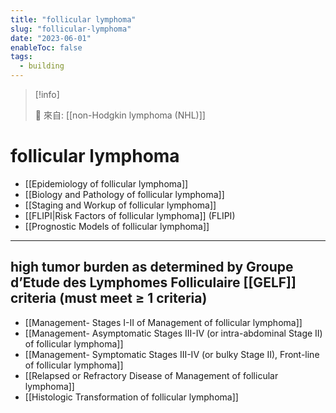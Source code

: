 ```yaml
---
title: "follicular lymphoma"
slug: "follicular-lymphoma"
date: "2023-06-01"
enableToc: false
tags:
  - building
---
```


> [!info]
>
> 🌱 來自: [[non-Hodgkin lymphoma (NHL)]]

# follicular lymphoma

- [[Epidemiology of follicular lymphoma]]
- [[Biology and Pathology of follicular lymphoma]]
- [[Staging and Workup of follicular lymphoma]]
- [[FLIPI|Risk Factors of follicular lymphoma]] (FLIPI)
- [[Prognostic Models of follicular lymphoma]]

---

## high tumor burden as determined by Groupe d’Etude des Lymphomes Folliculaire [[GELF]] criteria (must meet ≥ 1 criteria)

- [[Management- Stages I-II of Management of follicular lymphoma]]
- [[Management- Asymptomatic Stages III-IV (or intra-abdominal Stage II) of follicular lymphoma]]
- [[Management- Symptomatic Stages III-IV (or bulky Stage II), Front-line of follicular lymphoma]]
- [[Relapsed or Refractory Disease of Management of follicular lymphoma]]
- [[Histologic Transformation of follicular lymphoma]]

